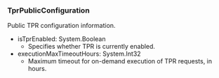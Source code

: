 ### TprPublicConfiguration
Public TPR configuration information.

- isTprEnabled: System.Boolean
  - Specifies whether TPR is currently enabled.
- executionMaxTimeoutHours: System.Int32
  - Maximum timeout for on-demand execution of TPR requests, in hours.
